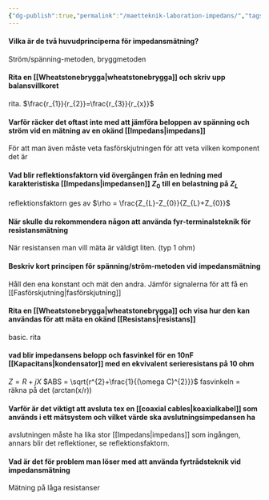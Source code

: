 ```yaml
---
{"dg-publish":true,"permalink":"/maetteknik-laboration-impedans/","tags":["laboration","mätteknik"]}
---
```



#### Vilka är de två huvudprinciperna för impedansmätning?
Ström/spänning-metoden, bryggmetoden

#### Rita en [[Wheatstonebrygga\|wheatstonebrygga]] och skriv upp balansvillkoret
rita. $\frac{r_{1}}{r_{2}}=\frac{r_{3}}{r_{x}}$

#### Varför räcker det oftast inte med att jämföra beloppen av spänning och ström vid en mätning av en okänd [[Impedans\|impedans]]
För att man även måste veta fasförskjutningen för att veta vilken komponent det är

#### Vad blir reflektionsfaktorn vid övergången från en ledning med karakteristiska [[Impedans\|impedansen]] $Z_0$ till en belastning på $Z_{L}$
reflektionsfaktorn ges av $\rho = \frac{Z_{L}-Z_{0}}{Z_{L}+Z_{0}}$ 

#### När skulle du rekommendera någon att använda fyr-terminalsteknik för resistansmätning
När resistansen man vill mäta är väldigt liten. (typ 1 ohm)

#### Beskriv kort principen för spänning/ström-metoden vid impedansmätning
Håll den ena konstant och mät den andra. Jämför signalerna för att få en [[Fasförskjutning\|fasförskjutning]]

#### Rita en [[Wheatstonebrygga\|wheatstonebrygga]] och visa hur den kan användas för att mäta en okänd [[Resistans\|resistans]]
basic. rita

#### vad blir impedansens belopp och fasvinkel för en 10nF [[Kapacitans\|kondensator]] med en ekvivalent serieresistans på 10 ohm
$Z=R+jX$
$ABS = \sqrt{r^{2}+\frac{1}{(\omega C)^{2}}}$ 
fasvinkeln = räkna på det (arctan(x/r))

#### Varför är det viktigt att avsluta tex en [[coaxial cables\|koaxialkabel]] som används i ett mätsystem och vilket värde ska avslutningsimpedansen ha
avslutningen måste ha lika stor [[Impedans\|impedans]] som ingången, annars blir det reflektioner, se reflektionsfaktorn.

#### Vad är det för problem man löser med att använda fyrtrådsteknik vid impedansmätning
Mätning på låga resistanser